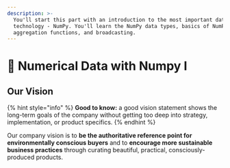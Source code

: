 ```yaml
---
description: >-
  You'll start this part with an introduction to the most important data science
  technology - NumPy. You'll learn the NumPy data types, basics of NumPy arrays,
  aggregation functions, and broadcasting.
---
```


# 🚀 Numerical Data with Numpy I

## Our Vision

{% hint style="info" %}
**Good to know:** a good vision statement shows the long-term goals of the company without getting too deep into strategy, implementation, or product specifics.
{% endhint %}

Our company vision is to **be the authoritative reference point for environmentally conscious buyers** and to **encourage more sustainable business practices** through curating beautiful, practical, consciously-produced products.
